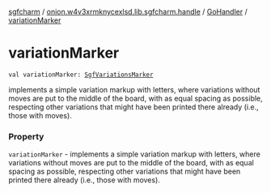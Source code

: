 [sgfcharm](../../index.md) / [onion.w4v3xrmknycexlsd.lib.sgfcharm.handle](../index.md) / [GoHandler](index.md) / [variationMarker](./variation-marker.md)

# variationMarker

`val variationMarker: `[`SgfVariationsMarker`](../-sgf-variations-marker.md)

implements a simple variation markup with letters, where variations without
moves are put to the middle of the board, with as equal spacing as possible, respecting other variations
that might have been printed there already (i.e., those with moves).

### Property

`variationMarker` - implements a simple variation markup with letters, where variations without
moves are put to the middle of the board, with as equal spacing as possible, respecting other variations
that might have been printed there already (i.e., those with moves).